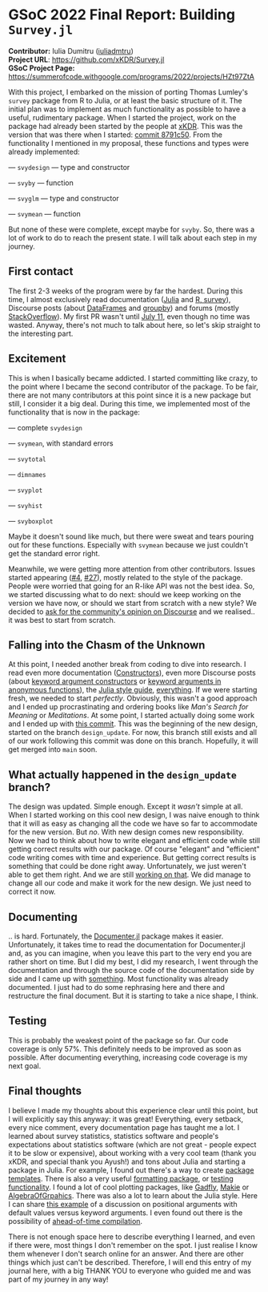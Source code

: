 # GSoC 2022 Final Report: Building `Survey.jl`

**Contributor:** Iulia Dumitru ([iuliadmtru](https://github.com/iuliadmtru))  
**Project URL**: https://github.com/xKDR/Survey.jl  
**GSoC Project Page:** https://summerofcode.withgoogle.com/programs/2022/projects/HZt97ZtA

With this project, I embarked on the mission of porting Thomas Lumley's `survey` package
from R to Julia, or at least the basic structure of it. The initial plan was to implement
as much functionality as possible to have a useful, rudimentary package. When I
started the project, work on the package had already been started by the people at
[xKDR](https://github.com/xKDR). This was the version that was there when I started:
[commit 8791c50](https://github.com/xKDR/Survey.jl/commit/8791c50e93d775015df100b84fa422cf5ad0d0f9).
From the functionality I mentioned in my proposal, these functions and types were already
implemented:

— `svydesign` — type and constructor

— `svyby` — function

— `svyglm` — type and constructor

— `svymean` — function


But none of these were complete, except maybe for `svyby`. So, there was a lot of work to
do to reach the present state. I will talk about each step in my journey.

## First contact

The first 2-3 weeks of the program were by far the hardest. During this time, I almost
exclusively read documentation ([Julia](https://docs.julialang.org/en/v1/) and [R, survey](https://cran.r-project.org/web/packages/survey/survey.pdf)),
Discourse posts (about [DataFrames](https://discourse.julialang.org/t/replace-values-in-a-dataframes-column-with-another-value/79548)
and [groupby](https://discourse.julialang.org/t/groupby-for-regular-array/9877)) and
forums (mostly [StackOverflow](https://stackoverflow.com/questions/50038413/fill-bubbles-with-color-in-svyplot-in-r-survey-package)). My first PR wasn't until
[July 11](https://github.com/xKDR/Survey.jl/commit/ab0908c7c502bfa54cb1e031bec7f83ecdf73f0c),
even though no time was wasted. Anyway, there's not much to talk about here, so let's skip
straight to the interesting part.

## Excitement

This is when I basically became addicted. I started committing like crazy, to the point
where I became the second contributor of the package. To be fair, there are not many
contributors at this point since it is a new package but still, I consider it a big deal.
During this time, we implemented most of the functionality that is now in the package:

— complete `svydesign`

— `svymean`, with standard errors

— `svytotal`

— `dimnames`

— `svyplot`

— `svyhist`

— `svyboxplot`

Maybe it doesn't sound like much, but there were sweat and tears pouring out for these
functions. Especially with `svymean` because we just couldn't get the standard error
right.

Meanwhile, we were getting more attention from other contributors. Issues started appearing
([#4](https://github.com/xKDR/Survey.jl/issues/4), [#27](https://github.com/xKDR/Survey.jl/issues/27)),
mostly related to the style of the package. People were worried that going for an R-like API
was not the best idea. So, we started discussing what to do next: should we keep
working on the version we have now, or should we start from scratch with a new style?
We decided to [ask for the community's opinion on Discourse](https://discourse.julialang.org/t/suggestions-for-the-design-of-survey-jl/86381)
and we realised.. it was best to start from scratch.

## Falling into the Chasm of the Unknown
At this point, I needed another break from coding to dive into research. I read even more
documentation ([Constructors](https://docs.julialang.org/en/v1/manual/constructors/)),
even more Discourse posts (about [keyword argument constructors](https://discourse.julialang.org/t/automatic-keyword-argument-constructor/36573) or
[keyword arguments in anonymous functions](https://discourse.julialang.org/t/extracting-kwargs-from-anonymous-function/37350)),
the [Julia style guide](https://docs.julialang.org/en/v1/manual/style-guide/),
[everything](https://en.wikipedia.org/wiki/Type_theory). If we were
starting fresh, we needed to start _perfectly_. Obviously, this wasn't a good approach
and I ended up procrastinating and ordering books like _Man's Search for Meaning_ or 
_Meditations_. At some point, I started actually doing some work and I ended up with
[this commit](https://github.com/xKDR/Survey.jl/commit/ce96f42bae02353d99116c23dacb0dc4f9844e35).
This was the beginning of the new design, started on the branch `design_update`. For now,
this branch still exists and all of our work following this commit was done on this branch.
Hopefully, it will get merged into `main` soon.

## What actually happened in the `design_update` branch?
The design was updated. Simple enough. Except it _wasn't_ simple at all. When I started
working on this cool new design, I was naive enough to think that it will as easy as
changing all the code we have so far to accommodate for the new version. But _no_. With
new design comes new responsibility. Now we had to think about how to write elegant and
efficient code while still getting correct results with our package. Of course "elegant"
and "efficient" code writing comes with time and experience. But getting correct results
is something that could be done right away. Unfortunately, we just weren't able to get
them right. And we are still [working on that](https://github.com/xKDR/Survey.jl/pull/51).
We did manage to change all our code and make it work for the new design. We just need
to correct it now.

## Documenting
.. is hard. Fortunately, the [Documenter.jl](https://juliadocs.github.io/Documenter.jl/stable/)
package makes it easier. Unfortunately, it takes time to read the documentation for
Documenter.jl and, as you can imagine, when you leave this part to the very end you are
rather short on time. But I did my best, I did my research, I went through the documentation
and through the source code of the documentation side by side and I came up with
[something](https://github.com/xKDR/Survey.jl/pull/54). Most functionality was already
documented. I just had to do some rephrasing here and there and restructure the final
document. But it is starting to take a nice shape, I think.

## Testing
This is probably the weakest point of the package so far. Our code coverage is only 57%.
This definitely needs to be improved as soon as possible. After documenting everything,
increasing code coverage is my next goal.

## Final thoughts
I believe I made my thoughts about this experience clear until this point, but I
will explicitly say this anyway: it was great! Everything, every setback, every nice
comment, every documentation page has taught me a lot. I learned about survey statistics,
statistics software and people's expectations about statistics software (which are not
great - people expect it to be slow or expensive), about working with a very cool team
(thank you xKDR, and special thank you Ayush!) and tons about Julia and starting a
package in Julia. For example, I found out there's a way to create
[package templates](https://invenia.github.io/PkgTemplates.jl/stable/). There is also a
very useful [formatting package](https://domluna.github.io/JuliaFormatter.jl/dev/), or
[testing functionality](https://github.com/JuliaLang/julia/blob/master/stdlib/Test/src/Test.jl).
I found a lot of cool plotting packages, like [Gadfly](http://gadflyjl.org/stable/),
[Makie](https://makie.juliaplots.org/stable/) or
[AlgebraOfGrpahics](https://juliaplots.org/AlgebraOfGraphics.jl/dev/). There was also
a lot to learn about the Julia style. Here I can share [this example](https://discourse.julialang.org/t/best-practice-default-values-optional-arguments-readable-code/24226)
of a discussion on positional arguments with default values versus keyword arguments.
I even found out there is the possibility of [ahead-of-time compilation](https://github.com/JuliaLang/PackageCompiler.jl/).

There is not enough space here to describe everything I learned, and even if there were,
most things I don't remember on the spot. I just realise I know them whenever I don't
search online for an answer. And there are other things which just can't be described.
Therefore, I will end this entry of my journal here, with a big THANK YOU to everyone
who guided me and was part of my journey in any way!
